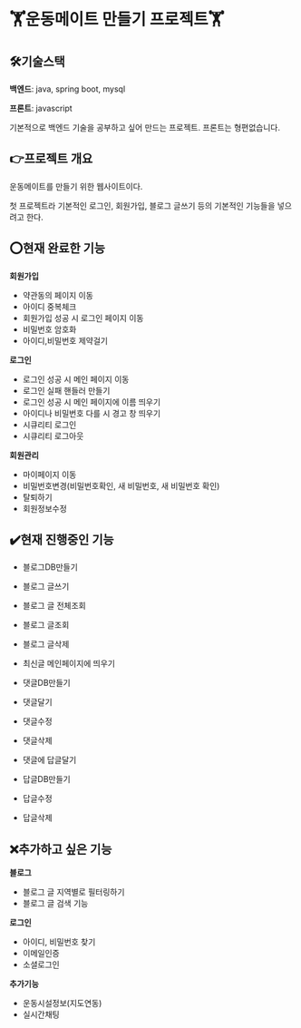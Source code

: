 # :weight_lifting:운동메이트 만들기 프로젝트:weight_lifting:

## :hammer_and_wrench:기술스택

**백엔드**: java, spring boot, mysql

**프론트**: javascript

기본적으로 백엔드 기술을 공부하고 싶어 만드는 프로젝트. 프론트는 형편없습니다.

## :point_right:프로젝트 개요

운동메이트를 만들기 위한 웹사이트이다. 

첫 프로젝트라 기본적인 로그인, 회원가입, 블로그 글쓰기 등의 기본적인 기능들을 넣으려고 한다.

## :o:현재 완료한 기능

**회원가입**
- 약관동의 페이지 이동
- 아이디 중복체크
- 회원가입 성공 시 로그인 페이지 이동
- 비밀번호 암호화
- 아이디,비밀번호 제약걸기

**로그인**
- 로그인 성공 시 메인 페이지 이동
- 로그인 실패 핸들러 만들기
- 로그인 성공 시 메인 페이지에 이름 띄우기
- 아이디나 비밀번호 다를 시 경고 창 띄우기
- 시큐리티 로그인
- 시큐리티 로그아웃

**회원관리**
- 마이페이지 이동
- 비밀번호변경(비밀번호확인, 새 비밀번호, 새 비밀번호 확인)
- 탈퇴하기
- 회원정보수정

## :heavy_check_mark:현재 진행중인 기능

- 블로그DB만들기
- 블로그 글쓰기
- 블로그 글 전체조회
- 블로그 글조회
- 블로그 글삭제
- 최신글 메인페이지에 띄우기

- 댓글DB만들기
- 댓글달기
- 댓글수정
- 댓글삭제

- 댓글에 답글달기
- 답글DB만들기
- 답글수정
- 답글삭제

## 	:x:추가하고 싶은 기능

**블로그**
- 블로그 글 지역별로 필터링하기
- 블로그 글 검색 기능

**로그인**
- 아이디, 비밀번호 찾기
- 이메일인증
- 소셜로그인

**추가기능**
- 운동시설정보(지도연동)
- 실시간채팅

